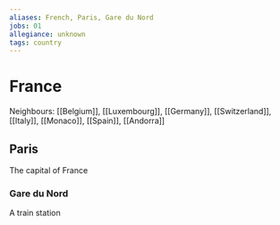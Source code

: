 ```yaml
---
aliases: French, Paris, Gare du Nord
jobs: 01
allegiance: unknown
tags: country
---
```

# France
Neighbours: [[Belgium]], [[Luxembourg]], [[Germany]], [[Switzerland]], [[Italy]], [[Monaco]], [[Spain]], [[Andorra]]


## Paris
The capital of France

### Gare du Nord
A train station